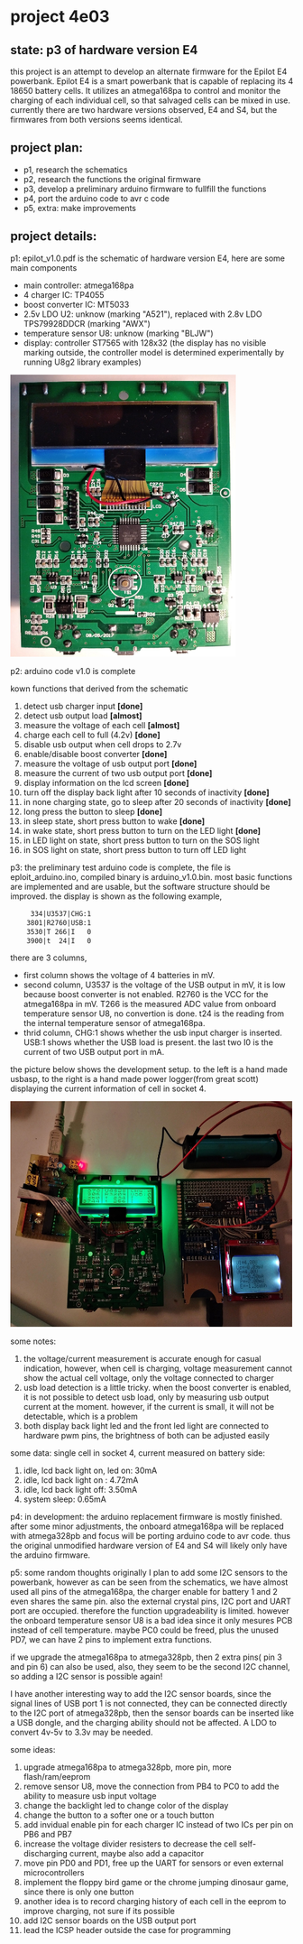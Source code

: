 # project 4e03

## state: p3 of hardware version E4

this project is an attempt to develop an alternate firmware for the Epilot E4 powerbank. Epilot E4 is a smart powerbank that is capable of replacing its 4 18650 battery cells. It utilizes an atmega168pa to control and monitor the charging of each individual cell, so that salvaged cells can be mixed in use. currently there are two hardware versions observed, E4 and S4, but the firmwares from both versions seems identical.

## project plan:

* p1, research the schematics
* p2, research the functions the original firmware
* p3, develop a preliminary arduino firmware to fullfill the functions
* p4, port the arduino code to avr c code
* p5, extra: make improvements

## project details:

p1: epilot_v1.0.pdf is the schematic of hardware version E4, here are some main components
* main controller: atmega168pa
* 4 charger IC: TP4055
* boost converter IC: MT5033
* 2.5v LDO U2: unknow (marking "A521"), replaced with 2.8v LDO TPS79928DDCR (marking "AWX")
* temperature sensor U8: unknow (marking "BLJW")
* display: controller ST7565 with 128x32 (the display has no visible marking outside, the controller model is determined experimentally by running U8g2 library examples)

<img src="https://raw.githubusercontent.com/cosailer/4e03/master/front_s.jpg" width="400" height="500">

p2: arduino code v1.0 is complete

kown functions that derived from the schematic
1. detect usb charger input **[done]**
2. detect usb output load **[almost]**
3. measure the voltage of each cell **[almost]**
4. charge each cell to full (4.2v) **[done]**
5. disable usb output when cell drops to 2.7v
6. enable/disable boost converter **[done]**
7. measure the voltage of usb output port **[done]**
8. measure the current of two usb output port **[done]**
9. display information on the lcd screen **[done]**
10. turn off the display back light after 10 seconds of inactivity **[done]**
11. in none charging state, go to sleep after 20 seconds of inactivity **[done]**
12. long press the button to sleep **[done]**
13. in sleep state, short press button to wake **[done]**
13. in wake state, short press button to turn on the LED light **[done]**
14. in LED light on state, short press button to turn on the SOS light
15. in SOS light on state, short press button to turn off LED light

p3: the preliminary test arduino code is complete, the file is eploit_arduino.ino, compiled binary is arduino_v1.0.bin. most basic functions are implemented and are usable, but the software structure should be improved.
    the display is shown as the following example,
```
     334|U3537|CHG:1
    3801|R2760|USB:1
    3530|T 266|I   0
    3900|t  24|I   0
```
there are 3 columns,
* first column shows the voltage of 4 batteries in mV.
* second column, U3537 is the voltage of the USB output in mV, it is low because boost converter is not enabled. R2760 is the VCC for the atmega168pa in mV. T266 is the measured ADC value from onboard temperature sensor U8, no convertion is done. t24 is the reading from the internal temperature sensor of atmega168pa.
* thrid column, CHG:1 shows whether the usb input charger is inserted. USB:1 shows whether the USB load is present. the last two I0 is the current of two USB output port in mA.

the picture below shows the development setup. to the left is a hand made usbasp, to the right is a hand made power logger(from great scott) displaying the current information of cell in socket 4.

<img src="https://raw.githubusercontent.com/cosailer/4e03/master/E4_0_s.jpg" width="500" height="400">

some notes:
1. the voltage/current measurement is accurate enough for casual indication, however, when cell is charging, voltage measurement cannot show the actual cell voltage, only the voltage connected to charger
2. usb load detection is a little tricky. when the boost converter is enabled, it is not possible to detect usb load, only by measuring usb output current at the moment. however, if the current is small, it will not be detectable, which is a problem
3. both display back light led and the front led light are connected to hardware pwm pins, the brightness of both can be adjusted easily

some data:
single cell in socket 4, current measured on battery side:
1. idle, lcd back light on, led on: 30mA
2. idle, lcd back light on : 4.72mA
3. idle, lcd back light off: 3.50mA
4. system sleep: 0.65mA


p4: in development:
the arduino replacement firmware is mostly finished. after some minor adjustments, the onboard atmega168pa will be replaced with atmega328pb and focus will be porting arduino code to avr code. thus the original unmodified hardware version of E4 and S4 will likely only have the arduino firmware.

p5: some random thoughts
originally I plan to add some I2C sensors to the powerbank, however as can be seen from the schematics, we have almost used all pins of the atmega168pa, the charger enable for battery 1 and 2 even shares the same pin. also the external crystal pins, I2C port and UART port are occupied. therefore the function upgradeability is limited. however the onboard temperature sensor U8 is a bad idea since it only mesures PCB instead of cell temperature. maybe PC0 could be freed, plus the unused PD7, we can have 2 pins to implement extra functions.

if we upgrade the atmega168pa to atmega328pb, then 2 extra pins( pin 3 and pin 6) can also be used, also, they seem to be the second I2C channel, so adding a I2C sensor is possible again!

I have another interesting way to add the I2C sensor boards, since the signal lines of USB port 1 is not connected, they can be connected directly to the I2C port of atmega328pb, then the sensor boards can be inserted like a USB dongle, and the charging ability should not be affected. A LDO to convert 4v-5v to 3.3v may be needed.

some ideas:
1. upgrade atmega168pa to atmega328pb, more pin, more flash/ram/eeprom
2. remove sensor U8, move the connection from PB4 to PC0 to add the ability to measure usb input voltage
3. change the backlight led to change color of the display
4. change the button to a softer one or a touch button
5. add invidual enable pin for each charger IC instead of two ICs per pin on PB6 and PB7
6. increase the voltage divider resisters to decrease the cell self-discharging current, maybe also add a capacitor
7. move pin PD0 and PD1, free up the UART for sensors or even external microcontrollers
8. implement the floppy bird game or the chrome jumping dinosaur game, since there is only one button
9. another idea is to record charging history of each cell in the eeprom to improve charging, not sure if its possible
10. add I2C sensor boards on the USB output port
11. lead the ICSP header outside the case for programming

